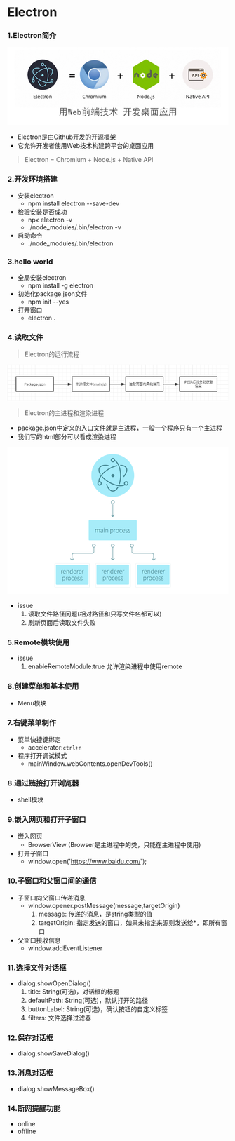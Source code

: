 # Electron

### 1.Electron简介

![](https://github.com/tianshaojun/Electron/blob/master/md_img/01.jpg)

+ Electron是由Github开发的开源框架
+ 它允许开发者使用Web技术构建跨平台的桌面应用

> Electron = Chromium + Node.js + Native API

### 2.开发环境搭建

+ 安装electron  
   + npm install electron --save-dev
+ 检验安装是否成功  
   + npx electron -v
   + ./node_modules/.bin/electron -v
+ 启动命令
   + ./node_modules/.bin/electron

### 3.hello world

+ 全局安装electron
   + npm install -g electron
+ 初始化package.json文件  
   + npm init --yes
+ 打开窗口
   + electron .

### 4.读取文件

> Electron的运行流程

![](https://github.com/tianshaojun/Electron/blob/master/md_img/02.png)

> Electron的主进程和渲染进程

+ package.json中定义的入口文件就是主进程，一般一个程序只有一个主进程
+ 我们写的html部分可以看成渲染进程

![](https://github.com/tianshaojun/Electron/blob/master/md_img/03.png)

+ issue
  1. 读取文件路径问题(相对路径和只写文件名都可以)
  2. 刷新页面后读取文件失败

### 5.Remote模块使用

+ issue
  1. enableRemoteModule:true  允许渲染进程中使用remote

### 6.创建菜单和基本使用

+ Menu模块

### 7.右键菜单制作

+ 菜单快捷键绑定
  + accelerator:`ctrl+n`
+ 程序打开调试模式
  + mainWindow.webContents.openDevTools()

### 8.通过链接打开浏览器

+ shell模块

### 9.嵌入网页和打开子窗口

+ 嵌入网页
  + BrowserView (Browser是主进程中的类，只能在主进程中使用)
+ 打开子窗口
  + window.open('https://www.baidu.com/');

### 10.子窗口和父窗口间的通信
  
  + 子窗口向父窗口传递消息
     + window.opener.postMessage(message,targetOrigin)
        1. message: 传递的消息，是string类型的值
        2. targetOrigin: 指定发送的窗口，如果未指定来源则发送给*，即所有窗口
  + 父窗口接收信息
     + window.addEventListener

### 11.选择文件对话框
   
   + dialog.showOpenDialog()
      1. title: String(可选)，对话框的标题
      2. defaultPath: String(可选)，默认打开的路径
      3. buttonLabel: String(可选)，确认按钮的自定义标签
      4. filters: 文件选择过滤器

### 12.保存对话框
  
   + dialog.showSaveDialog()
   
### 13.消息对话框

   + dialog.showMessageBox()
   
### 14.断网提醒功能

   + online
   + offline




 





  













   


